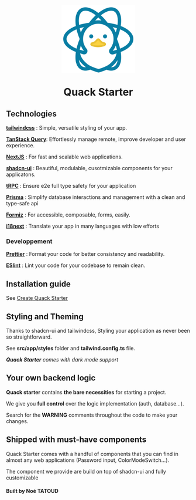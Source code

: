 <h1 align="center">
<img src="public/logo.png" alt="QuackStarter" width="200"/>
<p align="center">
Quack Starter
</p>
</h1>

## Technologies

[**tailwindcss**](https://tailwindcss.com/) : Simple, versatile styling of your app.

[**TanStack Query**](https://tanstack.com/query/latest): Effortlessly manage remote, improve developer and user experience.

[**NextJS**](https://nextjs.org/) : For fast and scalable web applications.

[**shadcn-ui**](https://ui.shadcn.com/) : Beautiful, modulable, cusotmizable components for your applicatons.

[**tRPC**](https://trpc.io/) : Ensure e2e full type safety for your application

[**Prisma**](https://www.prisma.io/) : Simplify database interactions and management with a clean and type-safe api

[**Formiz**](https://formiz-react.com/) : For accessible, composable, forms, easily.

[**i18next**](https://www.i18next.com/) : Translate your app in many languages with low efforts

### Developpement

[**Prettier**](https://prettier.io/) : Format your code for better consistency and readability.

[**ESlint**](https://eslint.org/) : Lint your code for your codebase to remain clean.

## Installation guide

See [Create Quack Starter](https://github.com/ntatoud/create-quack-starter#README)

## Styling and Theming

Thanks to shadcn-ui and tailwindcss, Styling your application as never been so straightforward.

See **src/app/styles** folder and **tailwind.config.ts** file.

_**Quack Starter** comes with dark mode support_

## Your own backend logic

**Quack starter** contains **the bare necessities** for starting a project.

We give you **full control** over the logic implementation (auth, database...).

Search for the **WARNING** comments throughout the code to make your changes.

## Shipped with must-have components

Quack Starter comes with a handful of components that you can find in almost any web applications (Password input, ColorModeSwitch...).

The component we provide are build on top of shadcn-ui and fully customizable

#### Built by Noé TATOUD
